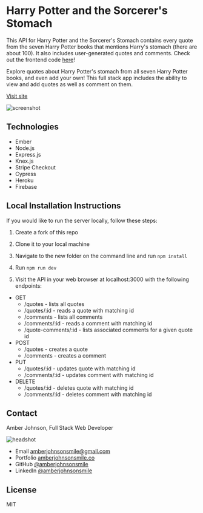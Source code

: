 # Harry Potter and the Sorcerer's Stomach

This API for Harry Potter and the Sorcerer's Stomach contains every quote from the seven Harry Potter books that mentions Harry's stomach (there are about 100). It also includes user-generated quotes and comments. Check out the frontend code [here](https://github.com/amberjohnsonsmile/sorcerers-stomach)!

Explore quotes about Harry Potter's stomach from all seven Harry Potter books, and even add your own! This full stack app includes the ability to view and add quotes as well as comment on them.

[Visit site](https://hpstomach.firebaseapp.com/)

![screenshot](https://user-images.githubusercontent.com/31632938/36686881-18c4a552-1ae5-11e8-9af1-bf170e7f9d44.png)

## Technologies
* Ember
* Node.js
* Express.js
* Knex.js
* Stripe Checkout
* Cypress
* Heroku
* Firebase

## Local Installation Instructions
If you would like to run the server locally, follow these steps:

1. Create a fork of this repo

1. Clone it to your local machine

1. Navigate to the new folder on the command line and run `npm install`

1. Run `npm run dev`

1. Visit the API in your web browser at localhost:3000 with the following endpoints:
* GET
  * /quotes - lists all quotes
  * /quotes/:id - reads a quote with matching id
  * /comments - lists all comments
  * /comments/:id - reads a comment with matching id
  * /quote-comments/:id - lists associated comments for a given quote id
* POST
  * /quotes - creates a quote
  * /comments - creates a comment
* PUT
  * /quotes/:id - updates quote with matching id
  * /comments/:id - updates comment with matching id
* DELETE
  * /quotes/:id - deletes quote with matching id
  * /comments/:id - deletes comment with matching id


## Contact

Amber Johnson, Full Stack Web Developer

![headshot](https://user-images.githubusercontent.com/31632938/36687590-517de15e-1ae7-11e8-8753-5c28cefd5e69.jpeg)
* Email amberjohnsonsmile@gmail.com
* Portfolio [amberjohnsonsmile.co](https://amberjohnsonsmile.co)
* GitHub [@amberjohnsonsmile](https://github.com/amberjohnsonsmile)
* LinkedIn [@amberjohnsonsmile](https://linkedin.com/in/amberjohnsonsmile)

## License

MIT
